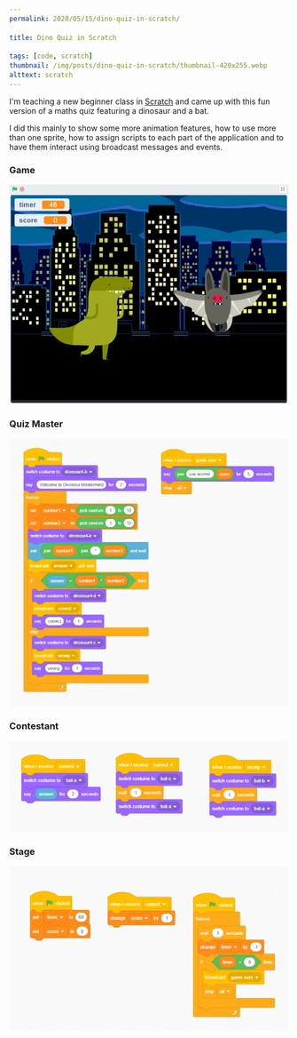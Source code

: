```yaml
---
permalink: 2020/05/15/dino-quiz-in-scratch/

title: Dino Quiz in Scratch

tags: [code, scratch]
thumbnail: /img/posts/dino-quiz-in-scratch/thumbnail-420x255.webp
alttext: scratch
---
```


I'm teaching a new beginner class in <a href="https://scratch.mit.edu/">Scratch</a> and came up with this fun version of a maths quiz
featuring a dinosaur and a bat.

I did this mainly to show some more animation features, how to use more than one sprite, how to assign scripts to each part of the application
and to have them interact using broadcast messages and events.

### Game

![game](/img/posts/dino-quiz-in-scratch/main.webp)

### Quiz Master

![quiz](/img/posts/dino-quiz-in-scratch/quizmaster-events.webp)

### Contestant

![contestant](/img/posts/dino-quiz-in-scratch/contestant-events.webp)

### Stage

![stage](/img/posts/dino-quiz-in-scratch/stage-events.webp)
